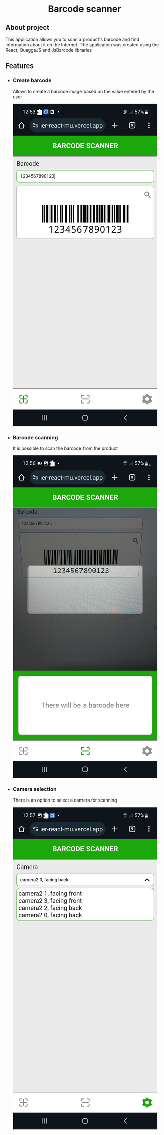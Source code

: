 <h1 align="center">Barcode scanner</h1>
<h2>About project</h2>
<p>This application allows you to scan a product's barcode and find information about it on the Internet. The application was created using the React, QuaggaJS and JsBarcode libraries</p>
<h2>Features</h2>
<ul>
  <li>
    <h3>Create barcode</h3>
    <p>Allows to create a barcode image based on the value entered by the user</p>
    <img src="./public/images/ReadMe/Create-barcode.jpg" alt="Create barcode"/>
  </li>
    <li>
    <h3>Barcode scanning</h3>
    <p>It is possible to scan the barcode from the product</p>
    <img src="./public/images/ReadMe/Scanning.jpg" alt="Barcode scanning"/>
  </li>
    <li>
    <h3>Camera selection</h3>
    <p>There is an option to select a camera for scanning</p>
    <img src="./public/images/ReadMe/Settings.jpg" alt="Create barcode"/>
  </li>
</ul>
